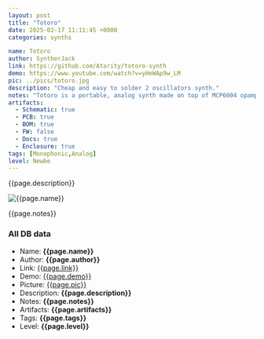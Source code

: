 ```yaml
---
layout: post
title: "Totoro"
date: 2025-02-17 11:11:45 +0000
categories: synths

name: Totoro
author: SyntherJack
link: https://github.com/Atarity/totoro-synth
demo: https://www.youtube.com/watch?v=yHeWAp9w_LM
pic: ../pics/totoro.jpg
description: "Cheap and easy to solder 2 oscillators synth."
notes: "Totoro is a portable, analog synth made on top of MCP6004 opamp. It features 2 VCOs (one could act as LFO) and simple VCF."
artifacts:
  - Schematic: true
  - PCB: true
  - BOM: true
  - FW: false
  - Docs: true
  - Enclosure: true
tags: [Monophonic,Analog]
level: Newbe
---
```


{{page.description}}

![{{page.name}}]({{page.pic}})

{{page.notes}}

### All DB data
- Name: **{{page.name}}**
- Author: **{{page.author}}**
- Link: [{{page.link}}]({{page.link}})
- Demo: [{{page.demo}}]({{page.demo}})
- Picture: [{{page.pic}}]({{page.pic}})
- Description: **{{page.description}}**
- Notes: **{{page.notes}}**
- Artifacts: **{{page.artifacts}}**
- Tags: **{{page.tags}}**
- Level: **{{page.level}}**
